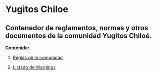 # Yugitos Chiloe

Contenedor de reglamentos, normas y otros documentos de la comunidad Yugitos Chiloé.
----------

**Contenido:**

1. [Reglas de la comunidad](https://github.com/Hteca93/YugiChiloe/blob/main/ReglamentoDeLaComunidad.md)

2. [Listado de Warnings](https://github.com/Hteca93/YugiChiloe/blob/main/WarningsListados.md)
